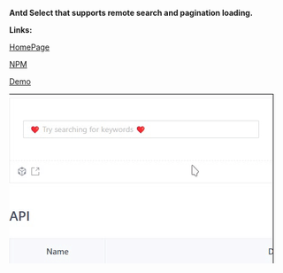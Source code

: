 **Antd Select that supports remote search and pagination loading.**

**Links:**

[HomePage](https://github.com/xunziheng/antd-debounce-select)

[NPM](https://www.npmjs.com/package/antd-debounce-select)

[Demo](https://xunziheng.github.io/antd-debounce-select)

<img src="https://raw.githubusercontent.com/xunziheng/antd-debounce-select/main/src/DebounceSelect/demos/demo.gif" alt="Demo">